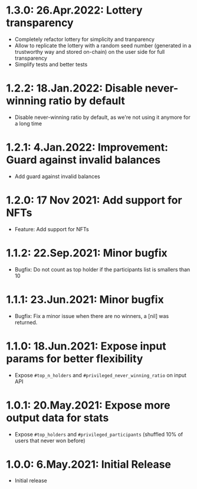 # 1.3.0: 26.Apr.2022: Lottery transparency

* Completely refactor lottery for simplicity and tranparency
* Allow to replicate the lottery with a random seed number (generated in a trustworthy way and stored on-chain) on the user side for full transparency
* Simplify tests and better tests

# 1.2.2: 18.Jan.2022: Disable never-winning ratio by default

* Disable never-winning ratio by default, as we're not using it anymore for a long time

# 1.2.1: 4.Jan.2022: Improvement: Guard against invalid balances

* Add guard against invalid balances

# 1.2.0: 17 Nov 2021: Add support for NFTs

* Feature: Add support for NFTs

# 1.1.2: 22.Sep.2021: Minor bugfix

* Bugfix: Do not count as top holder if the participants list is smallers than 10

# 1.1.1: 23.Jun.2021: Minor bugfix

* Bugfix: Fix a minor issue when there are no winners, a [nil] was returned.

# 1.1.0: 18.Jun.2021: Expose input params for better flexibility

* Expose `#top_n_holders` and `#privileged_never_winning_ratio` on input API

# 1.0.1: 20.May.2021: Expose more output data for stats

* Expose `#top_holders` and `#privileged_participants` (shuffled 10% of users that never won before)

# 1.0.0: 6.May.2021: Initial Release

* Initial release
